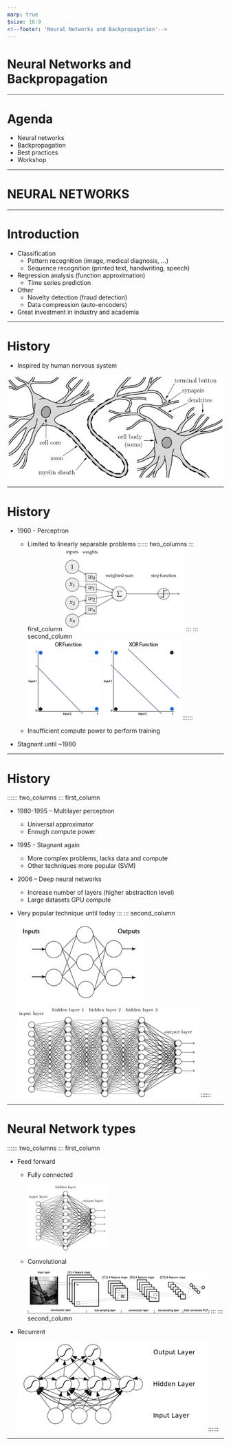 ```yaml
---
marp: true
$size: 16:9
<!--footer: 'Neural Networks and Backpropagation'-->
---
```


# Neural Networks and Backpropagation

---

# Agenda

* Neural networks
* Backpropagation
* Best practices
* Workshop

---

# NEURAL NETWORKS

---

# Introduction

* Classification
    * Pattern recognition (image, medical diagnosis, …)
    * Sequence recognition (printed text, handwriting, speech)
* Regression analysis (function approximation)
    * Time series prediction
* Other
    * Novelty detection (fraud detection)
    * Data compression (auto-encoders)
* Great investment in industry and academia

---

# History

* Inspired by human nervous system

![](media/human_nervous_system.png "")

---

# History

* 1960 - Perceptron
    * Limited to linearly separable problems
:::::: two_columns
::: first_column
![](media/perceptron.png "")
:::
::: second_column
![](media/xor_function.png "")
::::::

  * Insufficient compute power to perform training
* Stagnant until ~1980

---

# History

:::::: two_columns
::: first_column
* 1980-1995 – Multilayer perceptron
  * Universal approximator
  * Enough compute power

* 1995 - Stagnant again
  * More complex problems, lacks data and compute
  * Other techniques more popular (SVM)

* 2006 – Deep neural networks
  * Increase number of layers (higher abstraction level)
  * Large datasets GPU compute
* Very popular technique until today
:::
::: second_column
![](media/nn_simple.png "")
![](media/nn_complex.png "")
::::::
---
# Neural Network types

:::::: two_columns
::: first_column
* Feed forward
  * Fully connected

    ![](media/fully_connected.png "")

  * Convolutional
  
    ![](media/convolutional.png "")
:::
::: second_column
* Recurrent

    ![](media/recurrent.png "")
::::::
---